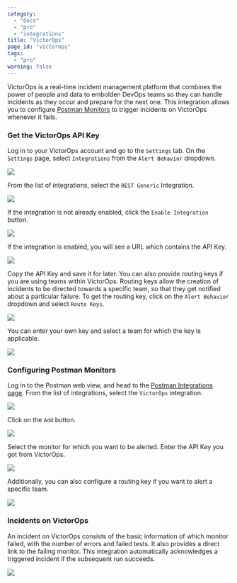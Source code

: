 ```yaml
---
category:
  - "docs"
  - "pro"
  - "integrations"
title: "VictorOps"
page_id: "victorops"
tags: 
  - "pro"
warning: false
---
```


VictorOps is a real-time incident management platform that combines the power of people and data to embolden DevOps teams so they can handle incidents as they occur and prepare for the next one. This integration allows you to configure [Postman Monitors](https://www.getpostman.com/docs/Monitors) to trigger incidents on VictorOps whenever it fails.

### Get the VictorOps API Key

Log in to your VictorOps account and go to the `Settings` tab. On the `Settings` page, select `Integrations` from the `Alert Behavior` dropdown.

![](https://s3.amazonaws.com/postman-static-getpostman-com/postman-docs/58842896.png)

From the list of integrations, select the `REST Generic` Integration. 

![](https://s3.amazonaws.com/postman-static-getpostman-com/postman-docs/58843113.png)

If the integration is not already enabled, click the `Enable Integration` button. 

![](https://s3.amazonaws.com/postman-static-getpostman-com/postman-docs/58843154.png)

If the integration is enabled, you will see a URL which contains the API Key.

![](https://s3.amazonaws.com/postman-static-getpostman-com/postman-docs/58843264.png)

Copy the API Key and save it for later. You can also provide routing keys if you are using teams within VictorOps. Routing keys allow the creation of incidents to be directed towards a specific team, so that they get notified about a particular failure. To get the routing key, click on the `Alert Behavior` dropdown and select `Route Keys`.

![](https://s3.amazonaws.com/postman-static-getpostman-com/postman-docs/58842580.png)

You can enter your own key and select a team for which the key is applicable.

![](https://s3.amazonaws.com/postman-static-getpostman-com/postman-docs/58842547.png)

### Configuring Postman Monitors

Log in to the Postman web view, and head to the [Postman Integrations page](https://app.getpostman.com/dashboard/integrations). From the list of integrations, select the `VictorOps` integration.

![](https://s3.amazonaws.com/postman-static-getpostman-com/postman-docs/58842600.png)

Click on the `Add` button.

![](https://s3.amazonaws.com/postman-static-getpostman-com/postman-docs/58842634.png)

Select the monitor for which you want to be alerted. Enter the API Key you got from VictorOps.

![](https://s3.amazonaws.com/postman-static-getpostman-com/postman-docs/58842683.png)

Additionally, you can also configure a routing key if you want to alert a specific team.

![](https://s3.amazonaws.com/postman-static-getpostman-com/postman-docs/58842745.png)

### Incidents on VictorOps

An incident on VictorOps consists of the basic information of which monitor failed, with the number of errors and failed tests. It also provides a direct link to the failing monitor. This integration automatically acknowledges a triggered incident if the subsequent run succeeds. 

![](https://s3.amazonaws.com/postman-static-getpostman-com/postman-docs/58843343.png)
